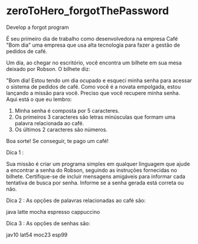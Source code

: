 # zeroToHero_forgotThePassword
Develop a forgot program

É seu primeiro dia de trabalho como desenvolvedora na empresa Café "Bom dia" uma empresa que usa alta tecnologia para fazer a gestão de pedidos de café.

Um dia, ao chegar no escritório, você encontra um bilhete em sua mesa deixado por Robson. O bilhete diz:

"Bom dia! Estou tendo um dia ocupado e esqueci minha senha para acessar o sistema de pedidos de café. Como você é a novata empolgada, estou lançando a missão para você. Preciso que você recupere minha senha.
Aqui está o que eu lembro:

1. Minha senha é composta por 5 caracteres.
2. Os primeiros 3 caracteres são letras minúsculas que formam uma palavra relacionada ao café.
3. Os últimos 2 caracteres são números.

Boa sorte! Se conseguir, te pago um café!

Dica 1 :

Sua missão é criar um programa simples em qualquer linguagem que ajude a encontrar a senha do Robson, seguindo as instruções fornecidas no bilhete.
Certifique-se de incluir mensagens amigáveis para informar cada tentativa de busca por senha. Informe se a senha gerada está correta ou não.

Dica 2 :
As opções de palavras relacionadas ao café são:

java
latte
mocha
espresso
cappuccino


Dica 3 :
As opções de senhas são:

jav10
lat54
moc23
esp99